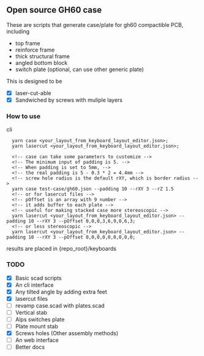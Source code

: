 ## Open source GH60 case

These are scripts that generate case/plate for gh60 compactible PCB, including

- top frame
- reinforce frame
- thick structural frame
- angled bottom block
- switch plate (optional, can use other generic plate)

This is designed to be

- [x] laser-cut-able
- [x] Sandwiched by screws with muliple layers

### How to use

cli

```
  yarn case <your_layout_from_keyboard_layout_editor.json>;
  yarn lasercut <your_layout_from_keyboard_layout_editor.json>;

  <!-- case can take some parameters to customize -->
  <!-- The minimum input of padding is 5. -->
  <!-- When padding is set to 5mm, -->
  <!-- the real padding is 5 - 0.3 * 2 = 4.4mm -->
  <!-- screw hole radius is the default rXY, which is border radius -->
  yarn case test-case/gh60.json --padding 10 --rXY 3 --rZ 1.5
  <!-- or for lasercut files -->
  <!-- pOffset is an array with 9 number -->
  <!-- it adds buffer to each plate -->
  <!-- useful for making stacked case more stereoscopic -->
  yarn lasercut <your_layout_from_keyboard_layout_editor.json> --padding 10 --rXY 3 --pOffset 0,0,0,3,6,9,0,6,3;
  <!-- or less stereoscopic -->
  yarn lasercut <your_layout_from_keyboard_layout_editor.json> --padding 10 --rXY 3 --pOffset 0,0,0,0,0,0,0,0,0;
```

results are placed in {repo_root}/keyboards

### TODO

- [x] Basic scad scripts
- [x] An cli interface
- [x] Any tilted angle by adding extra feet
- [x] lasercut files
- [ ] revamp case.scad with plates.scad
- [ ] Vertical stab
- [ ] Alps switches plate
- [ ] Plate mount stab
- [x] Screws holes (Other assembly methods)
- [ ] An web interface
- [ ] Better docs
